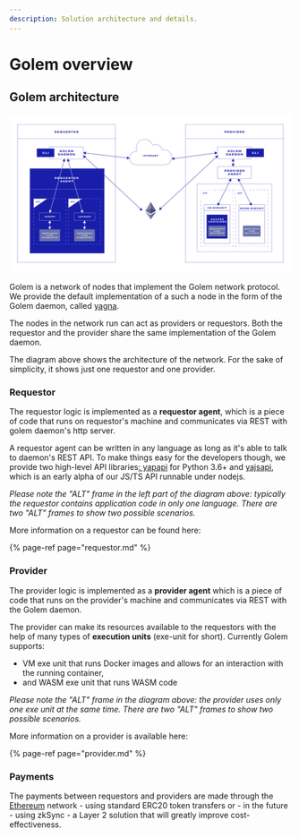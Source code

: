 ```yaml
---
description: Solution architecture and details.
---
```


# Golem overview

## Golem architecture

![](../.gitbook/assets/tutorial-06.jpg)

Golem is a network of nodes that implement the Golem network protocol. We provide the default implementation of a such a node in the form of the Golem daemon, called [yagna](https://github.com/golemfactory/yagna).

The nodes in the network run can act as providers or requestors. Both the requestor and the provider share the same implementation of the Golem daemon. 

The diagram above shows the architecture of the network. For the sake of simplicity, it shows just one requestor and one provider.   

### Requestor

The requestor logic is implemented as a **requestor agent**, which is a piece of code that runs on requestor's machine and communicates via REST with golem daemon's http server. 

A requestor agent can be written in any language as long as it's able to talk to daemon's REST API. To make things easy for the developers though, we provide two high-level API libraries[: yapapi](https://github.com/golemfactory/yapapi) for Python 3.6+ and [yajsapi](https://github.com/golemfactory/yajsapi), which is an early alpha of our JS/TS API runnable under nodejs.

_Please note the "ALT"  frame in the left part of the diagram above: typically the requestor contains application code in only one language. There are two "ALT" frames to show two possible scenarios._

More information on a requestor can be found here:

{% page-ref page="requestor.md" %}

### Provider

The provider logic is implemented as a **provider agent** which is a piece of code that runs on the provider's machine and communicates via REST with the Golem daemon.

The provider can make its resources available to the requestors with the help of many types of **execution units** \(exe-unit for short\). Currently Golem supports:

* VM exe unit that runs Docker images and allows for an interaction with the running container,
* and WASM exe unit that runs WASM code

_Please note the "ALT"  frame in the diagram above: the provider uses only one exe unit at the same time. There are two "ALT" frames to show two possible scenarios._

More information on a provider is available here:

{% page-ref page="provider.md" %}

### Payments

The payments between requestors and providers are made through the [Ethereum](https://ethereum.org/) network - using standard ERC20 token transfers or - in the future - using zkSync - a Layer 2 solution that will greatly improve cost-effectiveness.


